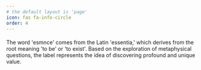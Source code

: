 ```yaml
---
# the default layout is 'page'
icon: fas fa-info-circle
order: 4
---
```

<p style="font-family: EB Garamond; font-size: 20px; line-height: 1.5;">

The word 'esmnce' comes from the Latin 'essentia,' which derives from the root meaning 'to be' or 'to exist'. Based on the exploration of metaphysical questions, the label represents the idea of discovering profound and unique value. 

</p>